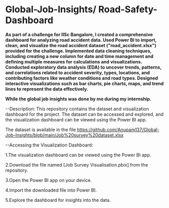 # Global-Job-Insights/ Road-Safety-Dashboard

**As part of a challenge for IISc Bangalore, I created a comprehensive dashboard for analyzing road accident data.
Used Power BI to import, clean, and visualize the road accident dataset ("road_accident.xlsx") provided for the challenge.
Implemented data cleaning techniques, including creating a new column for date and time management and defining multiple measures for calculations and visualizations.
Conducted exploratory data analysis (EDA) to uncover trends, patterns, and correlations related to accident severity, types, locations, and contributing factors like weather conditions and road types.
Designed interactive visualizations such as bar charts, pie charts, maps, and trend lines to represent the data effectively.**

**While the global job insights was done by me during my internship.**

--Description:
This repository contains the dataset and visualization dashboard for the project. The dataset can be accessed and explored, and the visualization dashboard can be viewed using the Power BI app.

The dataset is available in the file https://github.com/Anupam137/Global-Job-Insights/blob/main/Job%20survey%20dataset.xlsx

--Accessing the Visualization Dashboard:

1.The visualization dashboard can be viewed using the Power BI app.

2.Download the file named [Job Survey Visualisation.pbix] from the repository.

3.Open the Power BI app on your device.

4.Import the downloaded file into Power BI.

5.Explore the dashboard for insights into the data.
